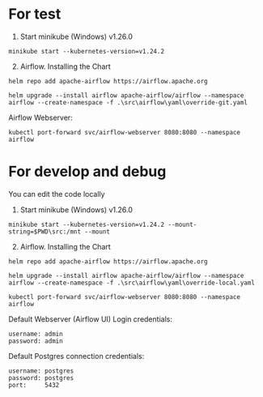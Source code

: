 # For test

1. Start minikube (Windows) v1.26.0

```
minikube start --kubernetes-version=v1.24.2
```

2. Airflow. Installing the Chart 

```
helm repo add apache-airflow https://airflow.apache.org

helm upgrade --install airflow apache-airflow/airflow --namespace airflow --create-namespace -f .\src\airflow\yaml\override-git.yaml

```

Airflow Webserver:

```
kubectl port-forward svc/airflow-webserver 8080:8080 --namespace airflow
```


# For develop and debug

You can edit the code locally

1. Start minikube (Windows) v1.26.0

```
minikube start --kubernetes-version=v1.24.2 --mount-string=$PWD\src:/mnt --mount
```

2. Airflow. Installing the Chart 

```
helm repo add apache-airflow https://airflow.apache.org

helm upgrade --install airflow apache-airflow/airflow --namespace airflow --create-namespace -f .\src\airflow\yaml\override-local.yaml
```

```
kubectl port-forward svc/airflow-webserver 8080:8080 --namespace airflow
```

Default Webserver (Airflow UI) Login credentials:

    username: admin
    password: admin

Default Postgres connection credentials:

    username: postgres
    password: postgres
    port:     5432